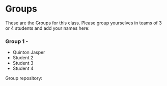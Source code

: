 # Groups

These are the Groups for this class. Please group yourselves in teams of 3 or 4 students and add your names here:

### Group 1 - <GROUPNAME>
* Quinton Jasper
* Student 2
* Student 3
* Student 4
 
Group repository: <LINK TO YOUR REPO>
